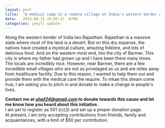 ```yaml
---
layout: post
title:  "A medical camp in a remote village on India's western border on Dec 15, 2024"
date:   2024-08-31 19:05:17 -0700
categories: jekyll update
---
```

<p>Along the western border of India lies Rajasthan. Rajasthan is a massive state where most of the land is a desert. But on this dry expanse, the natives have created a mystical culture, amazing folklore, and lots of delicious food. And on the western most end, lies the city of Barmer. This city is where my father had grown up and I have been there many times. The locals are incredibly nice. However, near Barmer, there are a few incredible small villages who are not as privelaged as us and are miles away from healthcare facility. Due to this reason, I wanted to help them out and provide them with the medical care the require. To mkae this dream come true, I am asking you to pitch in and donate to make a change in people's lives.</p>

**Contact me at *uhaf24@gmail.com* to donate towards this cause and let me know how you heard about this initiative.**  
I am yet to register as 501 (c)(3) and set up a proper donation page.  
At present, I am only accepting contributions from friends, family and acquaintances, with a limit of $50 per contribution. 

[jekyll-docs]: https://jekyllrb.com/docs/home
[jekyll-gh]:   https://github.com/jekyll/jekyll
[jekyll-talk]: https://talk.jekyllrb.com/
